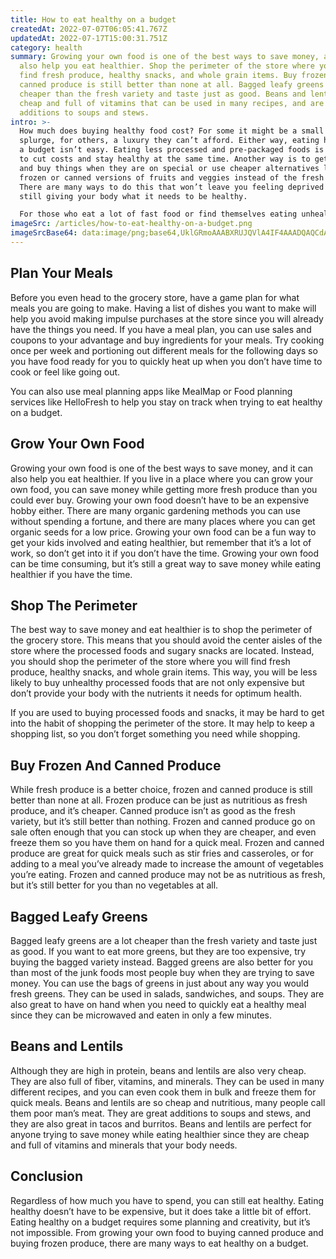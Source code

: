 ```yaml
---
title: How to eat healthy on a budget
createdAt: 2022-07-07T06:05:41.767Z
updatedAt: 2022-07-17T15:00:31.751Z
category: health
summary: Growing your own food is one of the best ways to save money, and it can
  also help you eat healthier. Shop the perimeter of the store where you will
  find fresh produce, healthy snacks, and whole grain items. Buy frozen and
  canned produce is still better than none at all. Bagged leafy greens are a lot
  cheaper than the fresh variety and taste just as good. Beans and lentils are
  cheap and full of vitamins that can be used in many recipes, and are great
  additions to soups and stews.
intro: >-
  How much does buying healthy food cost? For some it might be a small
  splurge, for others, a luxury they can’t afford. Either way, eating healthy on
  a budget isn’t easy. Eating less processed and pre-packaged foods is one way
  to cut costs and stay healthy at the same time. Another way is to get creative
  and buy things when they are on special or use cheaper alternatives like
  frozen or canned versions of fruits and veggies instead of the fresh ones.
  There are many ways to do this that won’t leave you feeling deprived while
  still giving your body what it needs to be healthy. 

  For those who eat a lot of fast food or find themselves eating unhealthy because it’s cheaper than buying wholesome foods, these tips will help you make healthier choices while saving money at the same time.
imageSrc: /articles/how-to-eat-healthy-on-a-budget.png
imageSrcBase64: data:image/png;base64,UklGRmoAAABXRUJQVlA4IF4AAADQAQCdASoKAAoAAUAmJQBOgB6SqVIVoAD++19O8bBk3W+Hb9c3QbVo+eDseaHkFnjeJIs3sDmfs+3mbHW9zsbAyO4WuYXwkIhMZZwxv+RNFezV+wORBsj6dY+1wAAA
---
```


## Plan Your Meals

Before you even head to the grocery store, have a game plan for what meals you are going to make. Having a list of dishes you want to make will help you avoid making impulse purchases at the store since you will already have the things you need. If you have a meal plan, you can use sales and coupons to your advantage and buy ingredients for your meals. Try cooking once per week and portioning out different meals for the following days so you have food ready for you to quickly heat up when you don’t have time to cook or feel like going out.

You can also use meal planning apps like MealMap or Food planning services like HelloFresh to help you stay on track when trying to eat healthy on a budget.

## Grow Your Own Food

Growing your own food is one of the best ways to save money, and it can also help you eat healthier. If you live in a place where you can grow your own food, you can save money while getting more fresh produce than you could ever buy. Growing your own food doesn’t have to be an expensive hobby either. There are many organic gardening methods you can use without spending a fortune, and there are many places where you can get organic seeds for a low price. Growing your own food can be a fun way to get your kids involved and eating healthier, but remember that it’s a lot of work, so don’t get into it if you don’t have the time. Growing your own food can be time consuming, but it’s still a great way to save money while eating healthier if you have the time.

## Shop The Perimeter

The best way to save money and eat healthier is to shop the perimeter of the grocery store. This means that you should avoid the center aisles of the store where the processed foods and sugary snacks are located. Instead, you should shop the perimeter of the store where you will find fresh produce, healthy snacks, and whole grain items. This way, you will be less likely to buy unhealthy processed foods that are not only expensive but don’t provide your body with the nutrients it needs for optimum health.

If you are used to buying processed foods and snacks, it may be hard to get into the habit of shopping the perimeter of the store. It may help to keep a shopping list, so you don’t forget something you need while shopping.

## Buy Frozen And Canned Produce

While fresh produce is a better choice, frozen and canned produce is still better than none at all. Frozen produce can be just as nutritious as fresh produce, and it’s cheaper. Canned produce isn’t as good as the fresh variety, but it’s still better than nothing. Frozen and canned produce go on sale often enough that you can stock up when they are cheaper, and even freeze them so you have them on hand for a quick meal. Frozen and canned produce are great for quick meals such as stir fries and casseroles, or for adding to a meal you’ve already made to increase the amount of vegetables you’re eating. Frozen and canned produce may not be as nutritious as fresh, but it’s still better for you than no vegetables at all.

## Bagged Leafy Greens

Bagged leafy greens are a lot cheaper than the fresh variety and taste just as good. If you want to eat more greens, but they are too expensive, try buying the bagged variety instead. Bagged greens are also better for you than most of the junk foods most people buy when they are trying to save money. You can use the bags of greens in just about any way you would fresh greens. They can be used in salads, sandwiches, and soups. They are also great to have on hand when you need to quickly eat a healthy meal since they can be microwaved and eaten in only a few minutes.

## Beans and Lentils

Although they are high in protein, beans and lentils are also very cheap. They are also full of fiber, vitamins, and minerals. They can be used in many different recipes, and you can even cook them in bulk and freeze them for quick meals. Beans and lentils are so cheap and nutritious, many people call them poor man’s meat. They are great additions to soups and stews, and they are also great in tacos and burritos. Beans and lentils are perfect for anyone trying to save money while eating healthier since they are cheap and full of vitamins and minerals that your body needs.

## Conclusion

Regardless of how much you have to spend, you can still eat healthy. Eating healthy doesn’t have to be expensive, but it does take a little bit of effort. Eating healthy on a budget requires some planning and creativity, but it’s not impossible. From growing your own food to buying canned produce and buying frozen produce, there are many ways to eat healthy on a budget.
